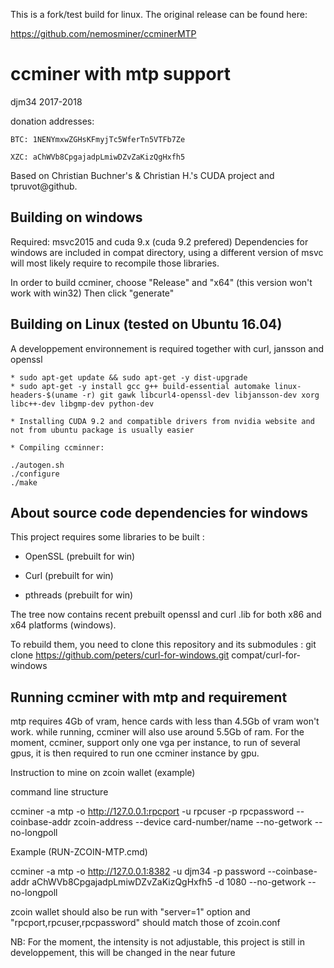 This is a fork/test build for linux. The original release can be found here:

https://github.com/nemosminer/ccminerMTP

ccminer with mtp support
========================
djm34 2017-2018

donation addresses:

	BTC: 1NENYmxwZGHsKFmyjTc5WferTn5VTFb7Ze

	XZC: aChWVb8CpgajadpLmiwDZvZaKizQgHxfh5

Based on Christian Buchner's &amp; Christian H.'s CUDA project and tpruvot@github.


Building on windows
-------------------

Required: msvc2015 and cuda 9.x (cuda 9.2 prefered)
Dependencies for windows are included in compat directory, using a different version of msvc will most likely require to recompile those libraries.

In order to build ccminer, choose "Release" and "x64" (this version won't work with win32)
Then click "generate"

Building on Linux (tested on Ubuntu 16.04)
------------------------------------------

A developpement environnement is required together with curl, jansson and openssl


	* sudo apt-get update && sudo apt-get -y dist-upgrade
	* sudo apt-get -y install gcc g++ build-essential automake linux-headers-$(uname -r) git gawk libcurl4-openssl-dev libjansson-dev xorg libc++-dev libgmp-dev python-dev

	* Installing CUDA 9.2 and compatible drivers from nvidia website and not from ubuntu package is usually easier
	
	* Compiling ccminner:

	./autogen.sh
	./configure
	./make


About source code dependencies for windows
------------------------------------------

This project requires some libraries to be built :

- OpenSSL (prebuilt for win)

- Curl (prebuilt for win)

- pthreads (prebuilt for win)

The tree now contains recent prebuilt openssl and curl .lib for both x86 and x64 platforms (windows).

To rebuild them, you need to clone this repository and its submodules :
    git clone https://github.com/peters/curl-for-windows.git compat/curl-for-windows


Running ccminer with mtp and requirement
----------------------------------------

mtp requires 4Gb of vram, hence cards with less than 4.5Gb of vram won't work.
while running, ccminer will also use around 5.5Gb of ram. 
For the moment, ccminer, support only one vga per instance, to run of several gpus, it is then required to run one ccminer instance by gpu.

Instruction to mine on zcoin wallet (example)

command line structure

ccminer -a mtp -o  http://127.0.0.1:rpcport  -u rpcuser -p rpcpassword --coinbase-addr zcoin-address  --device card-number/name  --no-getwork --no-longpoll 

Example (RUN-ZCOIN-MTP.cmd)

ccminer -a mtp -o  http://127.0.0.1:8382  -u djm34 -p password --coinbase-addr aChWVb8CpgajadpLmiwDZvZaKizQgHxfh5 -d 1080  --no-getwork --no-longpoll


zcoin wallet should also be run with "server=1" option and "rpcport,rpcuser,rpcpassword" should match those of zcoin.conf


NB: For the moment, the intensity is not adjustable, this project is still in developpement, this will be changed in the near future









